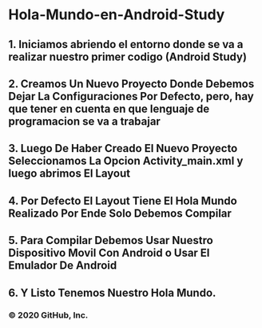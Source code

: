 # Hola-Mundo-en-Android-Study


## 1. Iniciamos abriendo el entorno donde se va a realizar nuestro primer codigo (Android Study)
## 2. Creamos Un Nuevo Proyecto Donde Debemos Dejar La Configuraciones Por Defecto, pero, hay que tener en cuenta en que lenguaje de programacion se va a trabajar
## 3. Luego De Haber Creado El Nuevo Proyecto Seleccionamos La Opcion Activity_main.xml y luego abrimos El Layout
## 4. Por Defecto El Layout Tiene El Hola Mundo Realizado Por Ende Solo Debemos Compilar
## 5. Para Compilar Debemos Usar Nuestro Dispositivo Movil Con Android o Usar El Emulador De Android
## 6. Y Listo Tenemos Nuestro Hola Mundo.
### © 2020 GitHub, Inc.
